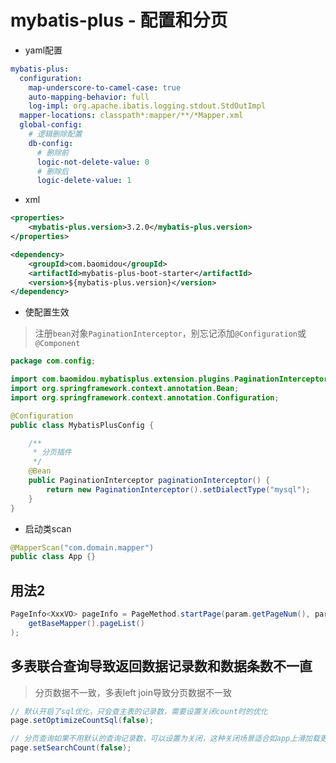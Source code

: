 # mybatis-plus - 配置和分页

* yaml配置

```yaml
mybatis-plus:
  configuration:
    map-underscore-to-camel-case: true
    auto-mapping-behavior: full
    log-impl: org.apache.ibatis.logging.stdout.StdOutImpl
  mapper-locations: classpath*:mapper/**/*Mapper.xml
  global-config:
    # 逻辑删除配置
    db-config:
      # 删除前
      logic-not-delete-value: 0
      # 删除后
      logic-delete-value: 1
```

* xml

```xml
<properties>
	<mybatis-plus.version>3.2.0</mybatis-plus.version>
</properties>

<dependency>
    <groupId>com.baomidou</groupId>
    <artifactId>mybatis-plus-boot-starter</artifactId>
    <version>${mybatis-plus.version}</version>
</dependency>
```

* 使配置生效

> 注册`bean`对象`PaginationInterceptor`，别忘记添加`@Configuration`或`@Component`

```java
package com.config;

import com.baomidou.mybatisplus.extension.plugins.PaginationInterceptor;
import org.springframework.context.annotation.Bean;
import org.springframework.context.annotation.Configuration;

@Configuration
public class MybatisPlusConfig {

    /**
     * 分页插件
     */
    @Bean
    public PaginationInterceptor paginationInterceptor() {
        return new PaginationInterceptor().setDialectType("mysql");
    }
}
```

* 启动类scan

```java
@MapperScan("com.domain.mapper")
public class App {}
```

## 用法2

```java
PageInfo<XxxVO> pageInfo = PageMethod.startPage(param.getPageNum(), param.getPageSize()).doSelectPageInfo(() ->
    getBaseMapper().pageList()
);
```

## 多表联合查询导致返回数据记录数和数据条数不一直

> 分页数据不一致，多表left join导致分页数据不一致

```java
// 默认开启了sql优化，只会查主表的记录数，需要设置关闭count时的优化
page.setOptimizeCountSql(false);

// 分页查询如果不用默认的查询记录数，可以设置为关闭，这种关闭场景适合如app上滑加载更多
page.setSearchCount(false);
```
